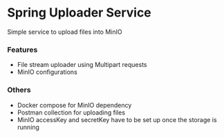 # Spring Uploader Service
Simple service to upload files into MinIO

### Features
- File stream uploader using Multipart requests
- MinIO configurations

### Others
- Docker compose for MinIO dependency
- Postman collection for uploading files
- MinIO accessKey and secretKey have to be set up once the storage is running

